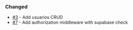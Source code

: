 
### Changed
-   [#3](https://github.com/joaojhgs/Tatovering-API/issues/3) - Add usuarios CRUD
-   [#7](https://github.com/joaojhgs/Tatovering-API/issues/7) - Add authorization middleware with supabase check